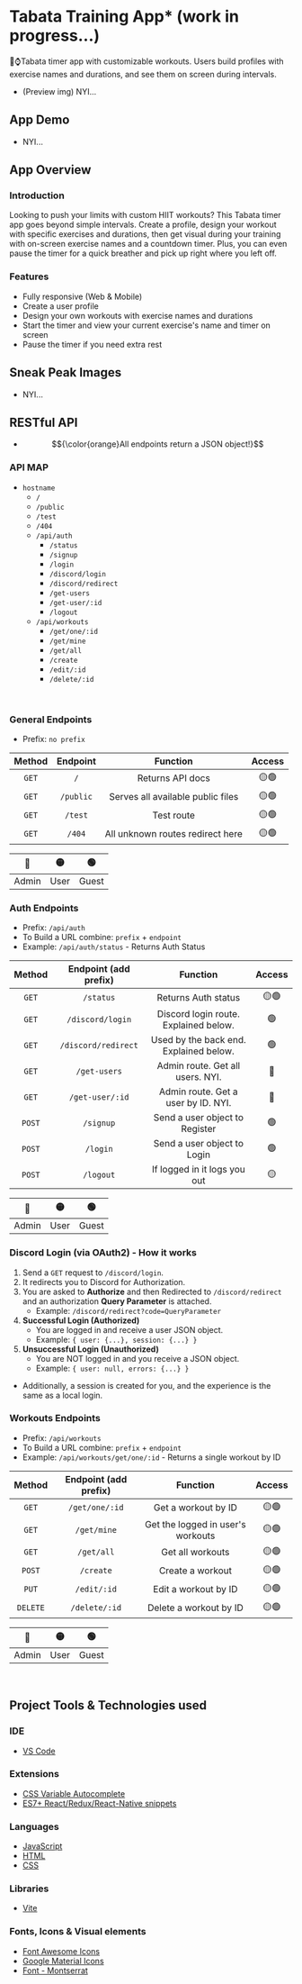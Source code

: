 # Tabata Training App* (work in progress...)
🏃⌚Tabata timer app with customizable workouts. Users build profiles with exercise names and durations, and see them on screen during intervals.
- (Preview img) NYI...

## App Demo
- NYI...

## App Overview
### Introduction
Looking to push your limits with custom HIIT workouts? This Tabata timer app goes beyond simple intervals. Create a profile, design your workout with specific exercises and durations, then get visual during your training with on-screen exercise names and a countdown timer. Plus, you can even pause the timer for a quick breather and pick up right where you left off.
### Features
- Fully responsive (Web & Mobile)
- Create a user profile
- Design your own workouts with exercise names and durations
- Start the timer and view your current exercise's name and timer on screen
- Pause the timer if you need extra rest

## Sneak Peak Images
- NYI...

## RESTful API
- $${\color{orange}All endpoints return a JSON object!}$$


### API MAP
- `hostname`
    - `/`
    - `/public`
    - `/test`
    - `/404`
    - `/api/auth`
        - `/status`
        - `/signup`
        - `/login`
        - `/discord/login`
        - `/discord/redirect`
        - `/get-users`
        - `/get-user/:id`
        - `/logout`
    - `/api/workouts`
        - `/get/one/:id`
        - `/get/mine`
        - `/get/all`
        - `/create`
        - `/edit/:id`
        - `/delete/:id`

<!-- <font color=#0fb503>other color</font> -->
<!-- The above colors the text here. -->

<br />


### General Endpoints
- Prefix: `no prefix`

| Method | Endpoint  |             Function              | Access |
| :----: | :-------: | :-------------------------------: | :----: |
| `GET`  |    `/`    |         Returns API docs          |   🟡🟢   |
| `GET`  | `/public` | Serves all available public files |   🟡🟢   |
| `GET`  |  `/test`  |            Test route             |   🟡🟢   |
| `GET`  |  `/404`   | All unknown routes redirect here  |   🟡🟢   |

|   🔴   |   🟡   |   🟢   |
| :---: | :---: | :---: |
| Admin | User  | Guest |

### Auth Endpoints
- Prefix: `/api/auth`
- To Build a URL combine: `prefix` + `endpoint`
- Example: `/api/auth/status` - Returns Auth Status

| Method | Endpoint (add prefix) |                Function                | Access |
| :----: | :-------------------: | :------------------------------------: | :----: |
| `GET`  |       `/status`       |          Returns Auth status           |   🟡🟢   |
| `GET`  |   `/discord/login`    | Discord login route. Explained below.  |   🟢    |
| `GET`  |  `/discord/redirect`  | Used by the back end. Explained below. |   🟢    |
| `GET`  |     `/get-users`      |    Admin route. Get all users. NYI.    |   🔴    |
| `GET`  |    `/get-user/:id`    |  Admin route. Get a user by ID. NYI.   |   🔴    |
| `POST` |       `/signup`       |     Send a user object to Register     |   🟢    |
| `POST` |       `/login`        |      Send a user object to Login       |   🟢    |
| `POST` |       `/logout`       |      If logged in it logs you out      |   🟡    |

|   🔴   |   🟡   |   🟢   |
| :---: | :---: | :---: |
| Admin | User  | Guest |

### Discord Login (via OAuth2) - How it works
1. Send a `GET` request to `/discord/login`. 
2. It redirects you to Discord for Authorization.
3. You are asked to **Authorize** and then Redirected to `/discord/redirect` and an authorization **Query Parameter** is attached.
   - Example: `/discord/redirect?code=QueryParameter`
4. **Successful Login (Authorized)**
   - You are logged in and receive a user JSON object. 
   - Example: `{ user: {...}, session: {...} }`
5. **Unsuccessful Login (Unauthorized)**
   - You are NOT logged in and you receive a JSON object. 
   - Example: `{ user: null, errors: {...} }`
- Additionally, a session is created for you, and the experience is the same as a local login. 

### Workouts Endpoints
- Prefix: `/api/workouts`
- To Build a URL combine: `prefix` + `endpoint`
- Example: `/api/workouts/get/one/:id` - Returns a single workout by ID

|  Method  | Endpoint (add prefix) |             Function              | Access |
| :------: | :-------------------: | :-------------------------------: | :----: |
|  `GET`   |    `/get/one/:id`     |        Get a workout by ID        |   🟡🟢   |
|  `GET`   |      `/get/mine`      | Get the logged in user's workouts |   🟡🟢   |
|  `GET`   |      `/get/all`       |         Get all workouts          |   🟡🟢   |
|  `POST`  |       `/create`       |         Create a workout          |   🟡🟢   |
|  `PUT`   |      `/edit/:id`      |       Edit a workout by ID        |   🟡🟢   |
| `DELETE` |     `/delete/:id`     |      Delete a workout by ID       |   🟡🟢   |

|   🔴   |   🟡   |   🟢   |
| :---: | :---: | :---: |
| Admin | User  | Guest |

<br />



## Project Tools & Technologies used
### IDE
- [VS Code](https://code.visualstudio.com/)
### Extensions 
- [CSS Variable Autocomplete](https://marketplace.visualstudio.com/items?itemName=vunguyentuan.vscode-css-variables)
- [ES7+ React/Redux/React-Native snippets](https://marketplace.visualstudio.com/items?itemName=dsznajder.es7-react-js-snippets)
### Languages
- [JavaScript](https://developer.mozilla.org/en-US/docs/Web/JavaScript)
- [HTML](https://developer.mozilla.org/en-US/docs/Web/HTML)
- [CSS](https://developer.mozilla.org/en-US/docs/Web/CSS)
### Libraries
<!-- - [Swiper.js](https://swiperjs.com/)
- [React Feather](https://feathericons.com/)
- [React Router](https://reactrouter.com/en/main) -->
- [Vite](https://vitejs.dev/guide/)
### Fonts, Icons & Visual elements
- [Font Awesome Icons](https://fontawesome.com/)
- [Google Material Icons](https://fonts.google.com/icons?icon.set=Material+Symbols)
- [Font - Montserrat](https://fonts.google.com/specimen/Montserrat)

